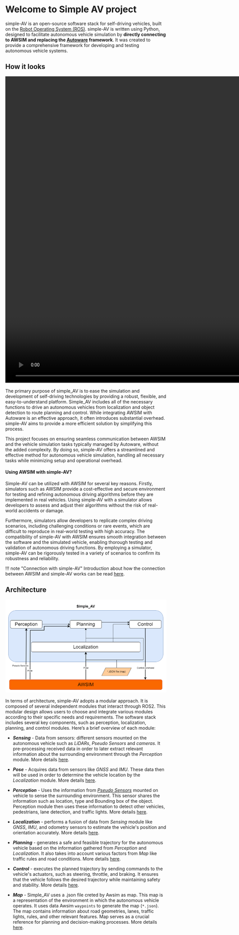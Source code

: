 # Welcome to Simple AV project

simple-AV is an open-source software stack for self-driving vehicles, built on the [Robot Operating System (ROS)](https://www.ros.org/). simple-AV is written using Python, designed to facilitate autonomous vehicle simulation by <b>directly connecting to AWSIM and replacing the [Autoware](https://autoware.org/) framework</b>. It was created to provide a comprehensive framework for developing and testing autonomous vehicle systems.

## How it looks

<video width="1920" controls autoplay muted loop>
<source src="trailer.mp4" type="video/mp4">
</video>


The primary purpose of simple_AV is to ease the simulation and development of self-driving technologies by providing a robust, flexible, and easy-to-understand platform. Simple_AV includes all of the necessary functions to drive an autonomous vehicles from localization and object detection to route planning and control. While integrating AWSIM with Autoware is an effective approach, it often introduces substantial overhead. simple-AV aims to provide a more efficient solution by simplifying this process. 

This project focuses on ensuring seamless communication between AWSIM and the vehicle simulation tasks typically managed by Autoware, without the added complexity. By doing so, simple-AV offers a streamlined and effective method for autonomous vehicle simulation, handling all necessary tasks while minimizing setup and operational overhead.

#### Using AWSIM with simple-AV?

Simple-AV can be utilized with AWSIM for several key reasons. Firstly, simulators such as AWSIM provide a cost-effective and secure environment for testing and refining autonomous driving algorithms before they are implemented in real vehicles. Using simple-AV with a simulator allows developers to assess and adjust their algorithms without the risk of real-world accidents or damage. 

Furthermore, simulators allow developers to replicate complex driving scenarios, including challenging conditions or rare events, which are difficult to reproduce in real-world testing with high accuracy. The compatibility of simple-AV with AWSIM ensures smooth integration between the software and the simulated vehicle, enabling thorough testing and validation of autonomous driving functions. By employing a simulator, simple-AV can be rigorously tested in a variety of scenarios to confirm its robustness and reliability.

!!! note "Connection with simple-AV"
    Introduction about how the connection between AWSIM and simple-AV works can be read [here](/docs/Simple-AV/CommunicatingWithAWSIM/index.md).


## Architecture
![](arch2.drawio.png)

In terms of architecture, simple-AV adopts a modular approach. It is composed of several independent modules that interact through ROS2. This modular design allows users to choose and integrate various modules according to their specific needs and requirements. The software stack includes several key components, such as perception, localization, planning, and control modules. Here’s a brief overview of each module:

- <b>*Sensing*</b> -  Data from sensors: different sensors mounted on the autonomous vehicle such as *LiDARs*, *Pseudo Sensors* and *cameras*. It pre-processing received data in order to later extract relevant information about the surrounding environment through the *Perception* module. More details [here](/docs/Simple-AV/Modules/Perception/index.md).

- <b>*Pose*</b> - Acquires data from sensors like *GNSS* and *IMU*. These data then will be used in order to determine the vehicle location  by the *Localization* module. More details [here](/docs/Simple-AV/Modules/Localization/index.md).

- <b>*Perception*</b> - Uses the information from [*Pseudo Sensors*](https://tlab-wide.github.io/V2X_E2E_Simulator/Components/PseudoSensors/PseudoSensors/) mounted on vehicle to sense the surrounding environment. This sensor shares the information such as location, type and Bounding box of the object. Perception module then uses these information to detect other vehicles, pedestrians, lane detection, and traffic lights. More details [here](/docs/Simple-AV/Modules/Perception/index.md).

- <b>*Localization*</b> - performs a fusion of data from *Sensing* module like *GNSS*, *IMU*, and odometry sensors to estimate the vehicle's position and orientation accurately. More details [here](/docs/Simple-AV/Modules/Localization/index.md).

- <b>*Planning*</b> - generates a safe and feasible trajectory for the autonomous vehicle based on the information gathered from *Perception* and *Localization*. It also takes into account various factors from *Map* like traffic rules and road conditions. More details [here](/docs/Simple-AV/Modules/Path_planning/index.md).

- <b>*Control*</b> - executes the planned trajectory by sending commands to the vehicle's actuators, such as steering, throttle, and braking. It ensures that the vehicle follows the desired trajectory while maintaining safety and stability. More details [here](/docs/Simple-AV/Modules/Control/index.md).

- <b>*Map*</b> - Simple_AV uses a .json file creted by Awsim as map. This map is a representation of the environment in which the autonomous vehicle operates. It uses data Awsim `waypoints` to generate the map (`*.json`). The map contains information about road geometries, lanes, traffic lights, rules, and other relevant features. Map serves as a crucial reference for planning and decision-making processes. More details [here](/docs/Simple-AV/JsonMap/index.md).

<!-- ## Some notes

* `mkdocs new [dir-name]` - Create a new project.
* `mkdocs serve` - Start the live-reloading docs server.
* `mkdocs build` - Build the documentation site.
* `mkdocs -h` - Print help message and exit.

## Project layout

    mkdocs.yml    # The configuration file.
    docs/
        index.md  # The documentation homepage.
        ...       # Other markdown pages, images and other files. -->
